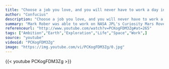 ```yaml
---
title: "Choose a job you love, and you will never have to work a day in your life."
author: "Confucius"
description: "Choose a job you love, and you will never have to work a day in your life. - Confucius quotes from GetInspired365.com"
summary: "Mark Rober was able to work on NASA JPL's Curiosity Mars Rover for 7 years. This video is an attempt to capture what it felt like to have 7 years of your life vindicated in the 7 minute landing. Honestly one of the coolest moments of his life so far.  All the pictures of hardware you see in the video are things that he worked on designing or testing or building. I got to work on the Sky Crane for 3-4 years then with some hardware on the Rover itself for the rest. His background in school is Mech"
referenceurl: "http://www.youtube.com/watch?v=PCKogFDM3Zg#at=265"
tags: ["Ambition","Earth","Exploration","Life","Space","Work",]
source: "youtube"
videoid: "PCKogFDM3Zg"
image: "https://img.youtube.com/vi/PCKogFDM3Zg/0.jpg"
---
```


{{< youtube PCKogFDM3Zg >}}
